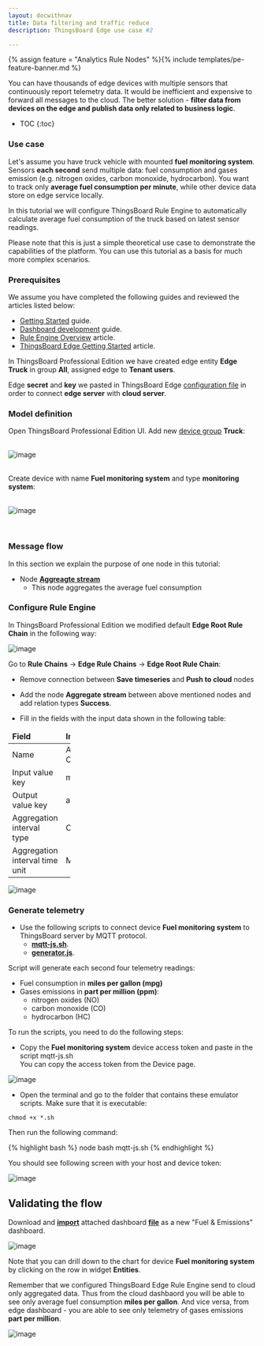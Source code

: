 ```yaml
---
layout: docwithnav
title: Data filtering and traffic reduce
description: ThingsBoard Edge use case #2

---
```


{% assign feature = "Analytics Rule Nodes" %}{% include templates/pe-feature-banner.md %}

You can have thousands of edge devices with multiple sensors that continuously report telemetry data. 
It would be inefficient and expensive to forward all messages to the cloud. 
The better solution - **filter data from devices on the edge and publish data only related to business logic**.

* TOC
{:toc}

### Use case    
Let's assume you have truck vehicle with mounted **fuel monitoring system**. 
Sensors **each second** send multiple data: fuel consumption and gases emission (e.g. nitrogen oxides, carbon monoxide, hydrocarbon). 
You want to track only **average fuel consumption per minute**, while other device data store on edge service locally.

In this tutorial we will configure ThingsBoard Rule Engine to automatically calculate average fuel consumption of the truck based on latest sensor readings.

Please note that this is just a simple theoretical use case to demonstrate the capabilities of the platform. You can use this tutorial as a basis for much more complex scenarios.

### Prerequisites
We assume you have completed the following guides and reviewed the articles listed below:
  * [Getting Started](/docs/getting-started-guides/helloworld/) guide.
  * [Dashboard development](/docs/iot-video-tutorials/#dashboard-development-guide-part-1-of-3-visualizing-assets-data-using-maps-and-tables) guide.
  * [Rule Engine Overview](/docs/user-guide/rule-engine-2-0/overview/) article.
  * [ThingsBoard Edge Getting Started](/docs/edge/) article.

In ThingsBoard Professional Edition we have created edge entity **Edge Truck** in group **All**, assigned edge to **Tenant users**.

Edge **secret** and **key** we pasted in ThingsBoard Edge [configuration file](/docs/edge/install/deb-installation/#step-6-configure-thingsboard-edge) in order to connect **edge server** with **cloud server**.

### Model definition

Open ThingsBoard Professional Edition UI. Add new [device group](/docs/user-guide/groups/) **Truck**:

<br>![image](/images/edge/tutorial/data-filtering/add-device-group.png) 

<br>Create device with name **Fuel monitoring system** and type **monitoring system**:

<br>![image](/images/edge/tutorial/data-filtering/add-device.png) 

<br/>

### Message flow
In this section we explain the purpose of one node in this tutorial:

- Node [**Aggreagte stream**](/docs/user-guide/rule-engine-2-0/pe/analytics-nodes/#aggregate-stream-node)
  - This node aggregates the average fuel consumption
  
### Configure Rule Engine
In ThingsBoard Professional Edition we modified default **Edge Root Rule Chain** in the following way:

![image](/images/edge/tutorial/data-filtering/rule-chain-root.png)

Go to **Rule Chains** -> **Edge Rule Chains** -> **Edge Root Rule Chain**:

- Remove connection between **Save timeseries** and **Push to cloud** nodes
- Add the node **Aggregate stream** between above mentioned nodes and add relation types **Success**.

- Fill in the fields with the input data shown in the following table: 

<table style="width: 25%">
  <thead>
      <tr>
          <td><b>Field</b></td><td><b>Input Data</b></td>
      </tr>
  </thead>
  <tbody>
      <tr>
          <td>Name</td>
          <td>Average Fuel Consumption</td>
      </tr>
      <tr>
          <td>Input value key</td>
          <td>mpg</td>
      </tr>
      <tr>
          <td>Output value key</td>
          <td>avgMinuteMpg</td>
      </tr>
      <tr>
          <td>Aggregation interval type</td>
          <td>Custom</td>
      </tr>
      <tr>
          <td>Aggregation interval time unit</td>
          <td>Minutes</td>
      </tr>
   </tbody>
</table>

![image](/images/edge/tutorial/data-filtering/node-aggregate.png)

### Generate telemetry

- Use the following scripts to connect device **Fuel monitoring system** to ThingsBoard server by MQTT protocol.  
    - [**mqtt-js.sh**](https://thingsboard.io/docs/edge/use-cases/resources/data-filtering-traffic-reduce/mqtt-js.sh).
    - [**generator.js**](https://thingsboard.io/docs/edge/use-cases/resources/data-filtering-traffic-reduce/generator.js).

Script will generate each second four telemetry readings:
- Fuel consumption in **miles per gallon (mpg)**
- Gases emissions in **part per million (ppm)**: 
    - nitrogen oxides (NO)
    - carbon monoxide (CO) 
    - hydrocarbon (HC)

To run the scripts, you need to do the following steps:

- Copy the **Fuel monitoring system** device access token and paste in the script mqtt-js.sh  <br>
  You can copy the access token from the Device page. <br>

![image](/images/edge/tutorial/data-filtering/copy-token.png)

- Open the terminal and go to the folder that contains these emulator scripts. 
 Make sure that it is executable:
  
 ```shell
 chmod +x *.sh
 ```

Then run the following command:

{% highlight bash %}
node bash mqtt-js.sh
{% endhighlight %}

You should see following screen with your host and device token:

![image](/images/edge/tutorial/data-filtering/script-generator.png)

## Validating the flow

Download and [**import**](/docs/user-guide/ui/dashboards/#iot-dashboard-importexport) attached dashboard [**file**](/docs/edge/use-cases/resources/data-filtering-traffic-reduce/fuel___emissions.json) as a new "Fuel & Emissions" dashboard.

![image](/images/edge/tutorial/data-filtering/dashboard-cloud.png)

Note that you can drill down to the chart for device **Fuel monitoring system** by clicking on the row in widget **Entities**.

Remember that we configured ThingsBoard Edge Rule Engine send to cloud only aggregated data. Thus from the cloud dashbaord you will be able to see only average fuel consumption **miles per gallon**.
And vice versa, from edge dashboard - you are able to see only telemetry of gases emissions **part per million**.

![image](/images/edge/tutorial/data-filtering/dashboard-edge.png)
